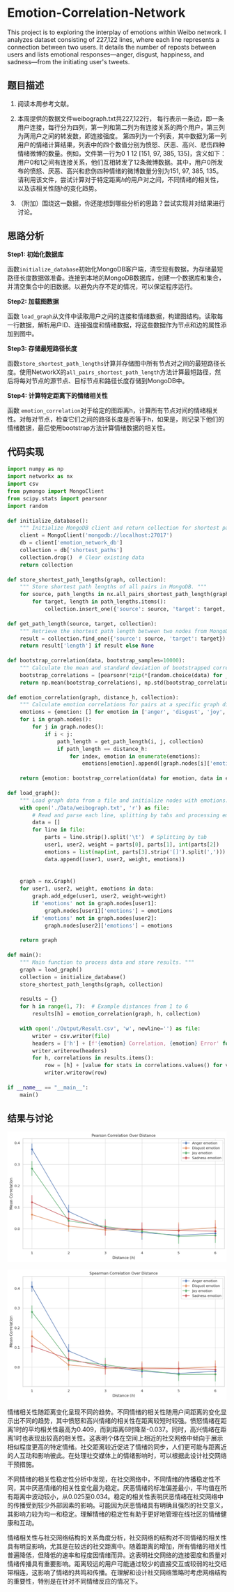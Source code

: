 # Emotion-Correlation-Network
This project is to exploring the interplay of emotions within Weibo network. I analyzes dataset consisting of 227,122 lines, where each line represents a connection between two users. It details the number of reposts between users and lists emotional responses—anger, disgust, happiness, and sadness—from the initiating user's tweets.

## 题目描述

1. 阅读本周参考文献。

2. 本周提供的数据文件weibograph.txt共227,122行， 每行表示一条边，即一条用户连接，每行分为四列，第一列和第二列为有连接关系的两个用户，第三列为两用户之间的转发数，即连接强度。 第四列为一个列表，其中数据为第一列用户的情绪计算结果，列表中的四个数值分别为愤怒、厌恶、高兴、悲伤四种情绪微博的数量。例如，文件第一行为0   1   12  [151, 97, 385, 135]，含义如下： 用户0和1之间有连接关系，他们互相转发了12条微博数据。其中，用户0所发布的愤怒、厌恶、高兴和悲伤四种情绪的微博数量分别为151, 97, 385, 135。请利用该文件，尝试计算对于特定距离$h$的用户对之间，不同情绪的相关性，以及该相关性随$h$的变化趋势。

3. （附加）围绕这一数据，你还能想到哪些分析的思路？尝试实现并对结果进行讨论。

## 思路分析

**Step1: 初始化数据库**

函数`initialize_database`初始化MongoDB客户端，清空现有数据，为存储最短路径长度数据做准备。连接到本地的MongoDB数据库，创建一个数据库和集合，并清空集合中的旧数据。以避免内存不足的情况，可以保证程序运行。

**Step2: 加载图数据**

函数 `load_graph`从文件中读取用户之间的连接和情绪数据，构建图结构。读取每一行数据，解析用户ID、连接强度和情绪数据，将这些数据作为节点和边的属性添加到图中。

**Step3: 存储最短路径长度**

函数`store_shortest_path_lengths`计算并存储图中所有节点对之间的最短路径长度。使用NetworkX的`all_pairs_shortest_path_length`方法计算最短路径，然后将每对节点的源节点、目标节点和路径长度存储到MongoDB中。

**Step4: 计算特定距离下的情绪相关性**

函数 `emotion_correlation`对于给定的图距离h，计算所有节点对间的情绪相关性。对每对节点，检查它们之间的路径长度是否等于h，如果是，则记录下他们的情绪数据，最后使用bootstrap方法计算情绪数据的相关性。

## 代码实现

```python
import numpy as np
import networkx as nx
import csv
from pymongo import MongoClient
from scipy.stats import pearsonr
import random

def initialize_database():
    """ Initialize MongoDB client and return collection for shortest paths. """
    client = MongoClient('mongodb://localhost:27017')
    db = client['emotion_network_db']
    collection = db['shortest_paths']
    collection.drop()  # Clear existing data
    return collection

def store_shortest_path_lengths(graph, collection):
    """ Store shortest path lengths of all pairs in MongoDB. """
    for source, path_lengths in nx.all_pairs_shortest_path_length(graph):
        for target, length in path_lengths.items():
            collection.insert_one({'source': source, 'target': target, 'length': length})

def get_path_length(source, target, collection):
    """ Retrieve the shortest path length between two nodes from MongoDB. """
    result = collection.find_one({'source': source, 'target': target})
    return result['length'] if result else None

def bootstrap_correlation(data, bootstrap_samples=10000):
    """ Calculate the mean and standard deviation of bootstrapped correlations. """
    bootstrap_correlations = [pearsonr(*zip(*[random.choice(data) for _ in range(len(data))]))[0] for _ in range(bootstrap_samples)]
    return np.mean(bootstrap_correlations), np.std(bootstrap_correlations)

def emotion_correlation(graph, distance_h, collection):
    """ Calculate emotion correlations for pairs at a specific graph distance. """
    emotions = {emotion: [] for emotion in ['anger', 'disgust', 'joy', 'sadness']}
    for i in graph.nodes():
        for j in graph.nodes():
            if i < j:
                path_length = get_path_length(i, j, collection)
                if path_length == distance_h:
                    for index, emotion in enumerate(emotions):
                        emotions[emotion].append([graph.nodes[i]['emotions'][index], graph.nodes[j]['emotions'][index]])
    
    return {emotion: bootstrap_correlation(data) for emotion, data in emotions.items()}

def load_graph():
    """ Load graph data from a file and initialize nodes with emotions. """
    with open('./Data/weibograph.txt', 'r') as file:
        # Read and parse each line, splitting by tabs and processing emotions embedded in brackets.
        data = []
        for line in file:
            parts = line.strip().split('\t')  # Splitting by tab
            user1, user2, weight = parts[0], parts[1], int(parts[2])
            emotions = list(map(int, parts[3].strip('[]').split(',')))  # Remove brackets and split by comma
            data.append((user1, user2, weight, emotions))
    

    graph = nx.Graph()
    for user1, user2, weight, emotions in data:
        graph.add_edge(user1, user2, weight=weight)
        if 'emotions' not in graph.nodes[user1]:
            graph.nodes[user1]['emotions'] = emotions
        if 'emotions' not in graph.nodes[user2]:
            graph.nodes[user2]['emotions'] = emotions

    return graph

def main():
    """ Main function to process data and store results. """
    graph = load_graph()
    collection = initialize_database()
    store_shortest_path_lengths(graph, collection)
    
    results = {}
    for h in range(1, 7):  # Example distances from 1 to 6
        results[h] = emotion_correlation(graph, h, collection)
    
    with open('./Output/Result.csv', 'w', newline='') as file:
        writer = csv.writer(file)
        headers = ['h'] + [f'{emotion} Correlation, {emotion} Error' for emotion in ['Anger', 'Disgust', 'Joy', 'Sadness']]
        writer.writerow(headers)
        for h, correlations in results.items():
            row = [h] + [value for stats in correlations.values() for value in stats]
            writer.writerow(row)

if __name__ == "__main__":
    main()

```

## 结果与讨论



![Output image](assets/QAXNo3D.png)

![Output image](assets/file-YtTKUxKpZBDIFeOG87GUFD3v.png)

情绪相关性随距离变化呈现不同的趋势。不同情绪的相关性随用户间距离的变化显示出不同的趋势，其中愤怒和高兴情绪的相关性在距离较短时较强。愤怒情绪在距离1时的平均相关性最高为0.409，而到距离6时降至-0.037。同时，高兴情绪在距离1时也表现出较高的相关性。这表明个体在空间上相近的社交网络中倾向于展示相似程度更高的特定情绪。社交距离较近促进了情绪的同步，人们更可能与距离近的人互动和影响彼此。在处理社交媒体上的情绪影响时，可以根据此设计社交网络干预措施。

不同情绪的相关性稳定性分析中发现，在社交网络中，不同情绪的传播稳定性不同，其中厌恶情绪的相关性变化最为稳定。厌恶情绪的标准偏差最小，平均值在所有距离中波动较小，从0.025至0.034。稳定的相关性表明厌恶情绪在社交网络中的传播受到较少外部因素的影响。可能因为厌恶情绪具有明确且强烈的社交意义，其影响力较为均一和稳定。理解情绪的稳定性有助于更好地管理在线社区的情绪健康和互动。

情绪相关性与社交网络结构的关系角度分析，社交网络的结构对不同情绪的相关性具有明显影响，尤其是在较远的社交距离中。随着距离的增加，所有情绪的相关性普遍降低，但降低的速率和程度因情绪而异。这表明社交网络的连接密度和质量对情绪传播具有重要影响。距离较远的用户可能通过较少的直接交互或较弱的社交纽带相连，这影响了情绪的共鸣和传播。在理解和设计社交网络策略时考虑网络结构的重要性，特别是在针对不同情绪反应的情况下。